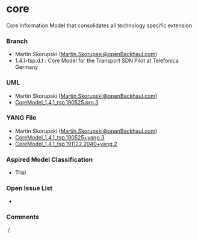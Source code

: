 # core
Core Information Model that consolidates all technology specific extension

### Branch
- Martin Skorupski (Martin.Skorupski@openBackhaul.com)
- 1.4.1-tsp.d.t : Core Model for the Transport SDN Pilot at Telefonica Germany

### UML
- Martin Skorupski (Martin.Skorupski@openBackhaul.com)
- [CoreModel_1.4.1_tsp.190525.prn.3](./CoreModel_1.4.1_tsp.190525.prn.3.zip)

### YANG File
- Martin Skorupski (Martin.Skorupski@openBackhaul.com)
- [CoreModel_1.4.1_tsp.190525+yang.3](./CoreModel_1.4.1_tsp.190525.yang.3.zip)
- [CoreModel_1.4.1_tsp.191122.2040+yang.2](./CoreModel_1.4.1_tsp.191122.2040+yang.2.zip)

### Aspired Model Classification
- Trial

### Open Issue List
- 

### Comments
./.
